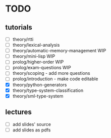# TODO

## tutorials

- [ ] theory/rtti
- [ ] theory/lexical-analysis
- [ ] theory/automatic-memory-management WIP
- [ ] theory/mini-lisp WIP
- [ ] prolog/higher-order WIP
- [ ] prolog/exam-questions WIP
- [ ] theory/scoping - add more questions
- [ ] prolog/introduction - make code editable
- [X] theory/python-generators
- [X] theory/type-system-classification
- [X] theory/sml-type-system

## lectures

- [ ] add slides' source
- [ ] add slides as pdfs
